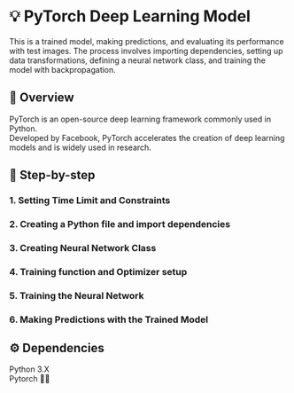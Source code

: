 # 💡 PyTorch Deep Learning Model
This is a trained model, making predictions, and evaluating its performance with test images.
The process involves importing dependencies, setting up data transformations, defining a neural network class, and training the model with backpropagation. <br>

## 🧠 Overview 
PyTorch is an open-source deep learning framework commonly used in Python. <br>
Developed by Facebook, PyTorch accelerates the creation of deep learning models and is widely used in research.

##  📒 Step-by-step
### 1. Setting Time Limit and Constraints
### 2. Creating a Python file and import dependencies
### 3. Creating Neural Network Class
### 4. Training function and Optimizer setup
### 5. Training the Neural Network
### 6. Making Predictions with the Trained Model

## ⚙️ Dependencies
Python 3.X <br>
Pytorch 🐍🔥

